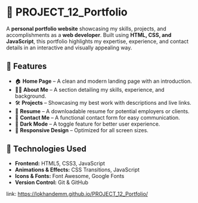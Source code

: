 # 🚀 PROJECT_12_Portfolio 
          
A **personal portfolio website** showcasing my skills, projects, and accomplishments as a **web developer**. Built using **HTML, CSS, and JavaScript**, this portfolio highlights my expertise, experience, and contact details in an interactive and visually appealing way. 

## 🌟 Features
 
- 🏠 **Home Page** – A clean and modern landing page with an introduction.
- 👩‍💻 **About Me** – A section detailing my skills, experience, and background.
- 🛠️ **Projects** – Showcasing my best work with descriptions and live links.
- 📄 **Resume** – A downloadable resume for potential employers or clients.
- 📩 **Contact Me** – A functional contact form for easy communication.
- 🌙 **Dark Mode** – A toggle feature for better user experience.
- 📱 **Responsive Design** – Optimized for all screen sizes.

## 🔧 Technologies Used

- **Frontend:** HTML5, CSS3, JavaScript
- **Animations & Effects:** CSS Transitions, JavaScript
- **Icons & Fonts:** Font Awesome, Google Fonts 
- **Version Control:** Git & GitHub


link: https://lokhandemm.github.io/PROJECT_12_Portfolio/
